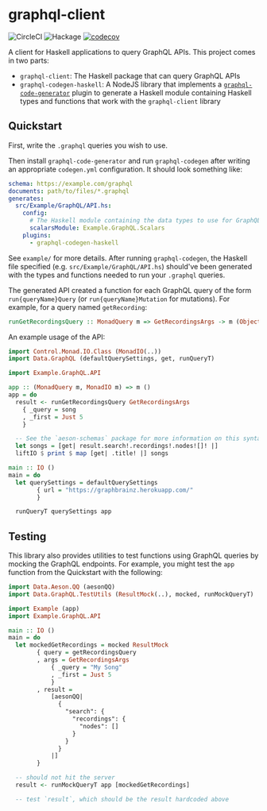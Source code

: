 # graphql-client

![CircleCI](https://img.shields.io/circleci/build/github/LeapYear/graphql-client)
![Hackage](https://img.shields.io/hackage/v/graphql-client)
[![codecov](https://codecov.io/gh/LeapYear/graphql-client/branch/master/graph/badge.svg?token=WIOxotqPTN)](https://codecov.io/gh/LeapYear/graphql-client)

A client for Haskell applications to query GraphQL APIs. This project comes in
two parts:

* `graphql-client`: The Haskell package that can query GraphQL APIs
* `graphql-codegen-haskell`: A NodeJS library that implements a
  [`graphql-code-generator`](https://graphql-code-generator.com/) plugin to
  generate a Haskell module containing Haskell types and functions that work
  with the `graphql-client` library

## Quickstart

First, write the `.graphql` queries you wish to use.

Then install `graphql-code-generator` and run `graphql-codegen` after writing
an appropriate `codegen.yml` configuration. It should look something like:

```yaml
schema: https://example.com/graphql
documents: path/to/files/*.graphql
generates:
  src/Example/GraphQL/API.hs:
    config:
      # The Haskell module containing the data types to use for GraphQL Scalars
      scalarsModule: Example.GraphQL.Scalars
    plugins:
      - graphql-codegen-haskell
```

See `example/` for more details. After running `graphql-codegen`, the Haskell
file specified (e.g. `src/Example/GraphQL/API.hs`) should've been generated
with the types and functions needed to run your `.graphql` queries.

The generated API created a function for each GraphQL query of the form
`run{queryName}Query` (or `run{queryName}Mutation` for mutations). For example,
for a query named `getRecording`:

```haskell
runGetRecordingsQuery :: MonadQuery m => GetRecordingsArgs -> m (Object GetRecordingsSchema)
```

An example usage of the API:

```haskell
import Control.Monad.IO.Class (MonadIO(..))
import Data.GraphQL (defaultQuerySettings, get, runQueryT)

import Example.GraphQL.API

app :: (MonadQuery m, MonadIO m) => m ()
app = do
  result <- runGetRecordingsQuery GetRecordingsArgs
    { _query = song
    , _first = Just 5
    }

  -- See the `aeson-schemas` package for more information on this syntax
  let songs = [get| result.search!.recordings!.nodes![]! |]
  liftIO $ print $ map [get| .title! |] songs

main :: IO ()
main = do
  let querySettings = defaultQuerySettings
        { url = "https://graphbrainz.herokuapp.com/"
        }

  runQueryT querySettings app
```

## Testing

This library also provides utilities to test functions using GraphQL queries by
mocking the GraphQL endpoints. For example, you might test the `app` function
from the Quickstart with the following:

```haskell
import Data.Aeson.QQ (aesonQQ)
import Data.GraphQL.TestUtils (ResultMock(..), mocked, runMockQueryT)

import Example (app)
import Example.GraphQL.API

main :: IO ()
main = do
  let mockedGetRecordings = mocked ResultMock
        { query = getRecordingsQuery
        , args = GetRecordingsArgs
            { _query = "My Song"
            , _first = Just 5
            }
        , result =
            [aesonQQ|
              {
                "search": {
                  "recordings": {
                    "nodes": []
                  }
                }
              }
            |]
        }

  -- should not hit the server
  result <- runMockQueryT app [mockedGetRecordings]

  -- test `result`, which should be the result hardcoded above
```
